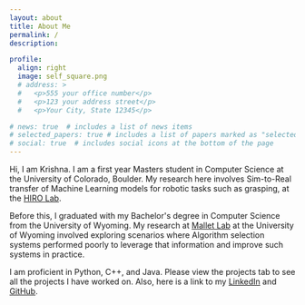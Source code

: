 ```yaml
---
layout: about
title: About Me
permalink: /
description: 

profile:
  align: right
  image: self_square.png
  # address: >
  #   <p>555 your office number</p>
  #   <p>123 your address street</p>
  #   <p>Your City, State 12345</p>

# news: true  # includes a list of news items
# selected_papers: true # includes a list of papers marked as "selected={true}"
# social: true  # includes social icons at the bottom of the page
---
```


Hi, I am Krishna. I am a first year Masters student in Computer Science at the University of Colorado, Boulder. My research here involves Sim-to-Real transfer of Machine Learning models for robotic tasks such as grasping, at the <a href="https://hiro-group.ronc.one/people.html" target="blank">HIRO Lab</a>.

Before this, I graduated with my Bachelor's degree in Computer Science from the University of Wyoming. My research at <a href="https://mallet.ai" target="blank">Mallet Lab</a> at the University of Wyoming involved exploring scenarios where Algorithm selection systems performed poorly to leverage that information and improve such systems in practice. 

<!-- **I am currently looking for summer internship opportunities for the roles of Machine Learning Engineer. Please find link to my resume here.** -->

I am proficient in Python, C++, and Java. Please view the projects tab to see all the projects I have worked on. Also, here is a link to my <a href="https://www.linkedin.com/in/chemudupatiks" target="blank">LinkedIn</a> and <a href="https://www.github.com/chemudupatiks" target="blank">GitHub</a>. 